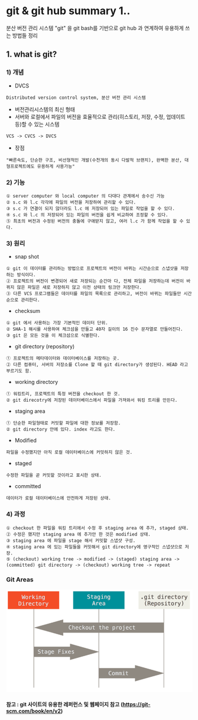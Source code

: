 # git & git hub summary 1..
분산 버전 관리 시스템 "git" 을 git bash를 기반으로 git hub 과 연계하여  유용하게 쓰는 방법들 정리

## 1. what is git?

### 1) 개념   
- DVCS
```
Distributed version control system, 분산 버전 관리 시스템
```
- 버전관리시스템의 최신 형태
- 서버와 로컬에서 파일의 버전을 효율적으로 관리(히스토리, 저장, 수정, 업데이트 등)할 수 있는 시스템
```
VCS -> CVCS -> DVCS
```
- 장점 
```
"빠른속도, 단순한 구조, 비선형적인 개발(수천개의 동시 다발적 브랜치), 완벽한 분산, 대형프로젝트에도 유용하게 사용가능"
```
### 2) 기능
```
① server computer 와 local computer 의 다대다 관계에서 송수신 가능
② s.c 와 l.c 각각에 파일의 버전을 저장하여 관리할 수 있다.
③ s.c 가 연결이 되지 않더라도 l.c 에 저장되어 있는 파일로 작업을 할 수 있다.
④ s.c 와 l.c 의 저장되어 있는 파일의 버전을 쉽게 비교하여 조정할 수 있다.
⑤ 최초의 버전과 수정된 버전의 충돌에 구애받지 않고, 여러 l.c 가 함께 작업을 할 수 있다.
```
### 3) 원리
- snap shot
```
① git 이 데이터를 관리하는 방법으로 프로젝트의 버전이 바뀌는 시간순으로 스냅샷을 저장하는 방식이다.
② 프로젝트의 버전이 변경되어 새로 저장되는 순간마 다, 전체 파일을 저장하는데 버전이 바뀌지 않은 파일은 새로 저장하지 않고 이전 상태의 링크만 저장한다. 
③ 다른 VCS 프로그램들은 데이터를 파일의 목록으로 관리하고, 버전이 바뀌는 파일들만 시간순으로 관리한다. 
```
- checksum
```
① git 에서 사용하는 가장 기본적인 데이터 단위. 
② SHA-1 해시를 사용하여 체크섬을 만들고 40자 길이의 16 진수 문자열로 만들어진다. 
③ git 은 모든 것을 이 체크섬으로 식별한다.
```
- git directory (repository)
```
① 프로젝트의 메타데이터와 데이터베이스를 저장하는 곳. 
② 다른 컴퓨터, 서버의 저장소를 Clone 할 때 git directory가 생성된다. HEAD 라고 부르기도 함.
```
- working directory
```
① 워킹트리, 프로젝트의 특정 버전을 checkout 한 것. 
② git direcotry에 저장된 데이터베이스에서 파일을 가져와서 워킹 트리를 만든다. 
```
- staging area
```
① 단순한 파일형태로 커밋할 파일에 대한 정보를 저장함. 
② git directory 안에 있다. index 라고도 한다.
```
- Modified
```
파일을 수정했지만 아직 로컬 데이터베이스에 커밋하지 않은 것.
```
- staged
```
수정한 파일을 곧 커밋할 것이라고 표시한 상태.
```
- committed
```
데이터가 로컬 데이터베이스에 안전하게 저장된 상태.
```
### 4) 과정
```
① checkout 한 파일을 워킹 트리에서 수정 후 staging area 에 추가, staged 상태.
② 수정은 했지만 staging area 에 추가안 한 것은 modified 상태.
③ staging area 에 파일을 stage 해서 커밋할 스냅샷 구성.
④ staging area 에 있는 파일들을 커밋해서 git directory에 영구적인 스냅샷으로 저장.
⑤ (checkout) working tree -> modified -> (staged) staging area -> (committed) git directory -> (checkout) working tree -> repeat
```
### Git Areas
![areas](./Image/areas.png)

#### 참고 : git 사이트의 유용한 레퍼런스 및 웹페이지 참고 (https://git-scm.com/book/en/v2)

